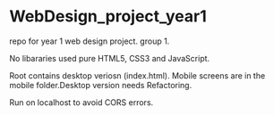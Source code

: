 # WebDesign_project_year1
repo for year 1 web design project. group 1.

No libararies used pure HTML5, CSS3 and JavaScript.

Root contains desktop veriosn (index.html). Mobile screens are in the mobile folder.Desktop version needs Refactoring.

Run on localhost to avoid CORS errors.
